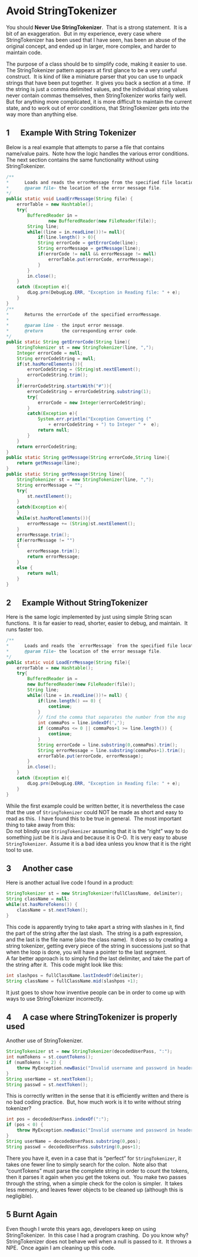#  Avoid StringTokenizer

You should **Never Use StringTokenizer**.  That is a strong statement.  It is a bit of an exaggeration.  But in my experience, every case where StringTokenizer has been used that I have seen, has been an abuse of the original concept, and ended up in larger, more complex, and harder to maintain code.  

The purpose of a class should be to simplify code, making it easier to use.  The StringTokenizer pattern appears at first glance to be a very useful construct.  It is kind of like a miniature parser that you can use to unpack strings that have been put together.  It gives you back a section at a time.  If the string is just a comma delimited values, and the individual string values never contain commas themselves, then StringTokenizer works fairly well.  But for anything more complicated, it is more difficult to maintain the current state, and to work out of error conditions, that StringTokenizer gets into the way more than anything else.

## 1      Example With String Tokenizer

Below is a real example that attempts to parse a file that contains name/value pairs.  Note how the logic handles the various error conditions.  The next section contains the same functionality without using StringTokenizer.

```java
/**
*      Loads and reads the errorMessage from the specified file location.
*      @param file- the location of the error message file.
*/
public static void LoadErrMessage(String file) {
    errorTable = new Hashtable();
    try{
        BufferedReader in =
                new BufferedReader(new FileReader(file));
        String line;
        while((line = in.readLine())!= null){
            if(line.length() > 0){
            String errorCode = getErrorCode(line);
            String errorMessage = getMessage(line);
            if(errorCode != null && errorMessage != null)
                errorTable.put(errorCode, errorMessage);
            }
        }
        in.close();
    }
    catch (Exception e){
        dLog.prn(DebugLog.ERR, "Exception in Reading file: " + e);
    }
}
/**
*      Returns the errorCode of the specified errorMessage.
*
*      @param line - the input error message.
*      @return       the corresponding error code.
*/
public static String getErrorCode(String line){
    StringTokenizer st = new StringTokenizer(line, ",");
    Integer errorCode = null;
    String errorCodeString = null;
    if(st.hasMoreElements()){
        errorCodeString = (String)st.nextElement();
        errorCodeString.trim();
    }
    if(errorCodeString.startsWith("#")){
        errorCodeString = errorCodeString.substring(1);
        try{
            errorCode = new Integer(errorCodeString);
        }
        catch(Exception e){
            System.err.println("Exception Converting (" 
                + errorCodeString + ") to Integer " +  e);
            return null;
        }
    }
    return errorCodeString;
}
public static String getMessage(String errorCode,String line){
    return getMessage(line);
}
public static String getMessage(String line){
    StringTokenizer st = new StringTokenizer(line, ",");
    String errorMessage = "";
    try{
        st.nextElement();
    }
    catch(Exception e){
    }
    while(st.hasMoreElements()){
        errorMessage += (String)st.nextElement();
    }
    errorMessage.trim();
    if(errorMessage != "")
    {
        errorMessage.trim();
        return errorMessage;
    }
    else {
        return null;
    }
}

```


## 2      Example Without StringTokenizer

Here is the same logic implemented by just using simple String scan functions.  It is far easier to read, shorter, easier to debug, and maintain.  It runs faster too.

```java
/**
*      Loads and reads the `errorMessage` from the specified file location.
*      @param file- the location of the error message file.
*/
public static void LoadErrMessage(String file){
    errorTable = new Hashtable();
    try{
        BufferedReader in =
        new BufferedReader(new FileReader(file));
        String line;
        while((line = in.readLine())!= null) {
            if(line.length() == 0) {
                continue;
            }
            // find the comma that separates the number from the msg
            int commaPos = line.indexOf(',');
            if (commaPos <= 0 || commaPos+1 >= line.length()) {
                continue;
            }
            String errorCode = line.substring(0,commaPos).trim();
            String errorMessage = line.substring(commaPos+1).trim();
            errorTable.put(errorCode, errorMessage);
        }
        in.close();
    }
    catch (Exception e){
        dLog.prn(DebugLog.ERR, "Exception in Reading file: " + e);
    }               
}
```


While the first example could be written better, it is nevertheless the case that the use of `StringTokenizer` could NOT be made as short and easy to read as this.  I have found this to be true in general.  The most important thing to take away from this:  
Do not blindly use `StringTokenizer` assuming that it is the “right” way to do something just be it is Java and because it is O-O.  It is very easy to abuse `StringTokenizer`.  Assume it is a bad idea unless you know that it is the right tool to use.

## 3      Another case

Here is another actual live code I found in a product:

```java
StringTokenizer st = new StringTokenizer(fullClassName, delimiter);
String className = null;
while(st.hasMoreTokens()) {
    className = st.nextToken();
}

```


This code is apparently trying to take apart a string with slashes in it, find the part of the string after the last slash.  The string is a path expression, and the last is the file name (also the class name).  It does so by creating a string tokenizer, getting every piece of the string in successions just so that when the loop is done, you will have a pointer to the last segment.  
A far better approach is to simply find the last delimiter, and take the part of the string after it.  This code might look like this:

```java
int slashpos = fullClassName.lastIndexOf(delimiter);
String className = fullClassName.mid(slashpos +1);
```


It just goes to show how inventive people can be in order to come up with ways to use StringTokenizer incorrectly.

## 4      A case where StringTokenizer is properly used

Another use of StringTokenizer.

```java
StringTokenizer st = new StringTokenizer(decodedUserPass, ":");
int numTokens = st.countTokens();
if (numTokens != 2) {
    throw MyException.newBasic("Invalid username and password in header");
}
String userName = st.nextToken();
String passwd = st.nextToken();
```


This is correctly written in the sense that it is efficiently written and there is no bad coding practice.  But, how much work is it to write without string tokenizer?

```java
int pos = decodedUserPass.indexOf(":");
if (pos < 0) {
    throw MyException.newBasic("Invalid username and password in header");
}
String userName = decodedUserPass.substring(0,pos);
String passwd = decodedUserPass.substring(0,pos+1);
```


There you have it, even in a case that is “perfect” for `StringTokenizer`, it takes one fewer line to simply search for the colon.  Note also that “countTokens” must parse the complete string in order to count the tokens, then it parses it again when you get the tokens out.  You make two passes through the string, when a simple check for the colon is simpler.  It takes less memory, and leaves fewer objects to be cleaned up (although this is negligible).

## 5 Burnt Again

Even though I wrote this years ago, developers keep on using StringTokenizer.  In this case I had a program crashing.  Do you know why?  StringTokenizer does not behave well when a null is passed to it.  It throws a NPE.  Once again I am cleaning up this code.

